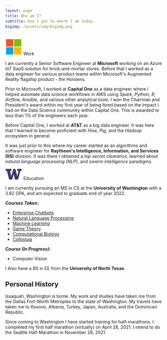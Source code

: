 ```yaml
---
layout: page
title: Who am I?
subtitle: How I got to where I am today.
bigimg: /assets/img/bigimg.png
---
```



![Work](assets/img/microsoft.png) Work

I am currently a Senior Software Engineer at **Microsoft** working on an *Azure IoT SaaS solution* for brick-and-mortar stores. Before that I worked as a data engineer for various product teams within Microsoft's Augmented Reality flagship product - the Hololens.

Prior to Microsoft, I worked at **Capital One** as a data engineer where I helped automate data science workflows in *AWS* using *Spark, Python, R, Airflow, Ansible*, and various other analytical tools. I won the Chairman and President's award within my first year of being hired based on the impact I had on the Data Science community within Capital One. This is awarded to less than 1% of the engineers each year.

Before Capital One, I worked at **AT&T** as a big data engineer. It was here that I learned to become proficient with *Hive, Pig,* and the *Hadoop* ecosystem in general. 

It was just prior to this where my career started as an algorithms and software engineer for **Raytheon's Intelligence, Information, and Services (IIS)** division. It was there I obtained a *top secret clearance*, learned about *natural language processing (NLP)*, and *swarm intelligence* paradigms.

![School](assets/img/university_of_washington.png) Education

I am currently pursuing an MS in CS at the **University of Washington** with a 3.82 GPA, and am expected to graduate end of year 2022.

***Courses Taken:***
- [Enterprise Chatbots](https://www.charlesdrotar.com/posts/uw/enterprisechatbots/Summary.html/)
- [Natural Language Processing](https://www.charlesdrotar.com/posts/uw/naturallanguageprocessing/Summary.html/)
- [Machine Learning](https://www.charlesdrotar.com/posts/uw/machinelearning/Summary.html/)
- [Game Theory](https://www.charlesdrotar.com/posts/uw/enterprisechatbots/Summary.html/)
- [Computational Biology](https://www.charlesdrotar.com/posts/uw/computationalbiology/Summary.html/)
- [Colloquia](https://www.charlesdrotar.com/posts/uw/colloquia/Summary.html/)

***Course (In Progress):***
- Computer Vision

I Also have a BS in EE from the **University of North Texas**.

## Personal History

Issaquah, Washington is home. My work and studies have taken me from the Dallas Fort-Worth Metroplex to the state of Washington. My travels have taken me to Kosovo, Albania, Turkey, Japan, Australia, and the Dominican Republic.

Since coming to Washington I have started training for half-marathons. I completed my first half marathon (virtually) on April 28, 2021. I intend to do the Seattle Half-Marathon in November 28, 2021.